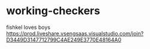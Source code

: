 # working-checkers</br>

fishkel loves boys</br>
https://prod.liveshare.vsengsaas.visualstudio.com/join?D3449D3147712799C4AE249E3770E48164A0
